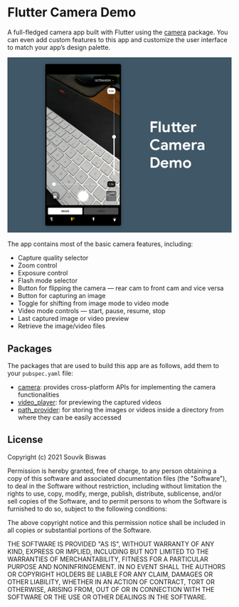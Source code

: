 # Flutter Camera Demo

A full-fledged camera app built with Flutter using the [camera](https://pub.dev/packages/camera) package. You can even add custom features to this app and customize the user interface to match your app’s design palette.

![](screenshots/flutter_camera_demo.png)

The app contains most of the basic camera features, including:

- Capture quality selector
- Zoom control
- Exposure control
- Flash mode selector
- Button for flipping the camera — rear cam to front cam and vice versa
- Button for capturing an image
- Toggle for shifting from image mode to video mode
- Video mode controls — start, pause, resume, stop
- Last captured image or video preview
- Retrieve the image/video files

## Packages

The packages that are used to build this app are as follows, add them to your `pubspec.yaml` file:

- [camera](https://pub.dev/packages/camera): provides cross-platform APIs for implementing the camera functionalities
- [video_player](https://pub.dev/packages/video_player): for previewing the captured videos
- [path_provider](https://pub.dev/packages/path_provider): for storing the images or videos inside a directory from where they can be easily accessed

## License

Copyright (c) 2021 Souvik Biswas

Permission is hereby granted, free of charge, to any person obtaining a copy
of this software and associated documentation files (the "Software"), to deal
in the Software without restriction, including without limitation the rights
to use, copy, modify, merge, publish, distribute, sublicense, and/or sell
copies of the Software, and to permit persons to whom the Software is
furnished to do so, subject to the following conditions:

The above copyright notice and this permission notice shall be included in all
copies or substantial portions of the Software.

THE SOFTWARE IS PROVIDED "AS IS", WITHOUT WARRANTY OF ANY KIND, EXPRESS OR
IMPLIED, INCLUDING BUT NOT LIMITED TO THE WARRANTIES OF MERCHANTABILITY,
FITNESS FOR A PARTICULAR PURPOSE AND NONINFRINGEMENT. IN NO EVENT SHALL THE
AUTHORS OR COPYRIGHT HOLDERS BE LIABLE FOR ANY CLAIM, DAMAGES OR OTHER
LIABILITY, WHETHER IN AN ACTION OF CONTRACT, TORT OR OTHERWISE, ARISING FROM,
OUT OF OR IN CONNECTION WITH THE SOFTWARE OR THE USE OR OTHER DEALINGS IN THE
SOFTWARE.
